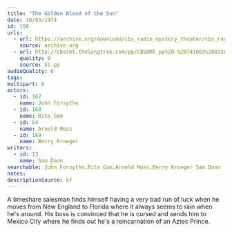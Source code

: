 ```yaml
---
title: "The Golden Blood of the Sun"
date: 10/03/1974
id: 156
urls: 
  - url: https://archive.org/download/cbs_radio_mystery_theater/cbs_radio_mystery_theater-0151-0200.zip/cbs_radio_mystery_theater-0151-0200%2Fcbsrmt_0156_the_golden_blood_of_the_sun.mp3
    source: archive-org
  - url: http://cbsrmt.thelongtrek.com/pp/CBSRMT_pp%20-%20741003%200156%20The%20Golden%20Blood%20of%20the%20Sun.mp3
    quality: 0
    source: kl-pp
audioQuality: 0
tags: 
multipart: 0
actors:  
  - id: 167
    name: John Forsythe  
  - id: 168
    name: Rita Gam  
  - id: 64
    name: Arnold Moss  
  - id: 169
    name: Berry Kroeger
writers:  
  - id: 13
    name: Sam Dann
searchable: John Forsythe,Rita Gam,Arnold Moss,Berry Kroeger Sam Dann
notes: 
descriptionSource: kf
---
```

A timeshare salesman finds himself having a very bad run of luck when he moves from New England to Florida where it always seems to rain when he's around. His boss is convinced that he is cursed and sends him to Mexico City where he finds out he's a reincarnation of an Aztec Prince.